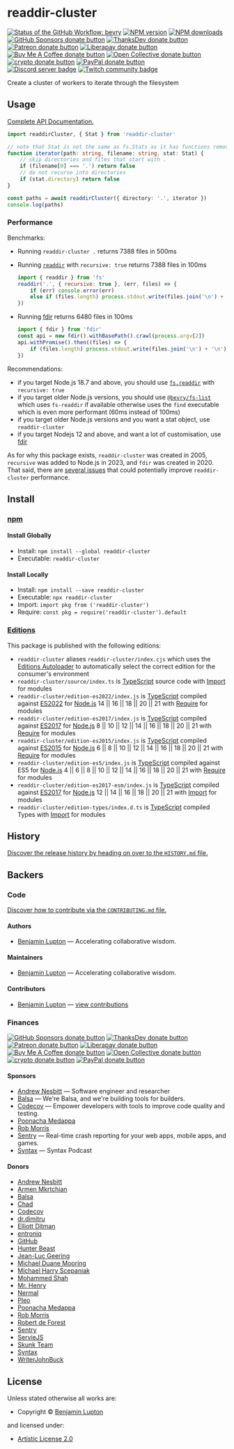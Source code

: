 <!-- TITLE/ -->

# readdir-cluster

<!-- /TITLE -->

<!-- BADGES/ -->

<span class="badge-githubworkflow"><a href="https://github.com/bevry/readdir-cluster/actions?query=workflow%3Abevry" title="View the status of this project's GitHub Workflow: bevry"><img src="https://github.com/bevry/readdir-cluster/workflows/bevry/badge.svg" alt="Status of the GitHub Workflow: bevry" /></a></span>
<span class="badge-npmversion"><a href="https://npmjs.org/package/readdir-cluster" title="View this project on NPM"><img src="https://img.shields.io/npm/v/readdir-cluster.svg" alt="NPM version" /></a></span>
<span class="badge-npmdownloads"><a href="https://npmjs.org/package/readdir-cluster" title="View this project on NPM"><img src="https://img.shields.io/npm/dm/readdir-cluster.svg" alt="NPM downloads" /></a></span>
<br class="badge-separator" />
<span class="badge-githubsponsors"><a href="https://github.com/sponsors/balupton" title="Donate to this project using GitHub Sponsors"><img src="https://img.shields.io/badge/github-donate-yellow.svg" alt="GitHub Sponsors donate button" /></a></span>
<span class="badge-thanksdev"><a href="https://thanks.dev/u/gh/bevry" title="Donate to this project using ThanksDev"><img src="https://img.shields.io/badge/thanksdev-donate-yellow.svg" alt="ThanksDev donate button" /></a></span>
<span class="badge-patreon"><a href="https://patreon.com/bevry" title="Donate to this project using Patreon"><img src="https://img.shields.io/badge/patreon-donate-yellow.svg" alt="Patreon donate button" /></a></span>
<span class="badge-liberapay"><a href="https://liberapay.com/bevry" title="Donate to this project using Liberapay"><img src="https://img.shields.io/badge/liberapay-donate-yellow.svg" alt="Liberapay donate button" /></a></span>
<span class="badge-buymeacoffee"><a href="https://buymeacoffee.com/balupton" title="Donate to this project using Buy Me A Coffee"><img src="https://img.shields.io/badge/buy%20me%20a%20coffee-donate-yellow.svg" alt="Buy Me A Coffee donate button" /></a></span>
<span class="badge-opencollective"><a href="https://opencollective.com/bevry" title="Donate to this project using Open Collective"><img src="https://img.shields.io/badge/open%20collective-donate-yellow.svg" alt="Open Collective donate button" /></a></span>
<span class="badge-crypto"><a href="https://bevry.me/crypto" title="Donate to this project using Cryptocurrency"><img src="https://img.shields.io/badge/crypto-donate-yellow.svg" alt="crypto donate button" /></a></span>
<span class="badge-paypal"><a href="https://bevry.me/paypal" title="Donate to this project using Paypal"><img src="https://img.shields.io/badge/paypal-donate-yellow.svg" alt="PayPal donate button" /></a></span>
<br class="badge-separator" />
<span class="badge-discord"><a href="https://discord.gg/nQuXddV7VP" title="Join this project's community on Discord"><img src="https://img.shields.io/discord/1147436445783560193?logo=discord&amp;label=discord" alt="Discord server badge" /></a></span>
<span class="badge-twitch"><a href="https://www.twitch.tv/balupton" title="Join this project's community on Twitch"><img src="https://img.shields.io/twitch/status/balupton?logo=twitch" alt="Twitch community badge" /></a></span>

<!-- /BADGES -->

<!-- DESCRIPTION/ -->

Create a cluster of workers to iterate through the filesystem

<!-- /DESCRIPTION -->

## Usage

[Complete API Documentation.](http://master.readdir-cluster.bevry.surge.sh/docs/)

```typescript
import readdirCluster, { Stat } from 'readdir-cluster'

// note that Stat is not the same as fs.Stats as it has functions removed, as it needed to be serialisable
function iterator(path: string, filename: string, stat: Stat) {
    // skip directories and files that start with .
    if (filename[0] === '.') return false
    // do not recurse into directories
    if (stat.directory) return false
}

const paths = await readdirCluster({ directory: '.', iterator })
console.log(paths)
```

### Performance

Benchmarks:

-   Running `readdir-cluster .` returns 7388 files in 500ms
-   Running [`readdir`](https://nodejs.org/api/fs.html#fsreaddirpath-options-callback) with `recursive: true` returns 7388 files in 100ms

    ```javascript
    import { readdir } from 'fs'
    readdir('.', { recursive: true }, (err, files) => {
        if (err) console.error(err)
        else if (files.length) process.stdout.write(files.join('\n') + '\n')
    })
    ```

-   Running [fdir](https://github.com/thecodrr/fdir) returns 6480 files in 100ms

    ```javascript
    import { fdir } from 'fdir'
    const api = new fdir().withBasePath().crawl(process.argv[2])
    api.withPromise().then((files) => {
        if (files.length) process.stdout.write(files.join('\n') + '\n')
    })
    ```

Recommendations:

-   if you target Node.js 18.7 and above, you should use [`fs.readdir`](https://nodejs.org/api/fs.html#fsreaddirpath-options-callback) with `recursive: true`
-   if you target older Node.js versions, you should use [`@bevry/fs-list`](https://github.com/bevry/fs-list) which uses `fs-readdir` if available otherwise uses the `find` executable which is even more performant (60ms instead of 100ms)
-   if you target older Node.js versions and you want a stat object, use `readdir-cluster`
-   if you target Nodejs 12 and above, and want a lot of customisation, use [fdir](https://github.com/thecodrr/fdir)

As for why this package exists, `readdir-cluster` was created in 2005, `recursive` was added to Node.js in 2023, and `fdir` was created in 2020. That said, there are [several issues](https://github.com/bevry/readdir-cluster/issues) that could potentially improve `readdir-cluster` performance.

<!-- INSTALL/ -->

## Install

### [npm](https://npmjs.com 'npm is a package manager for javascript')

#### Install Globally

-   Install: `npm install --global readdir-cluster`
-   Executable: `readdir-cluster`

#### Install Locally

-   Install: `npm install --save readdir-cluster`
-   Executable: `npx readdir-cluster`
-   Import: `import pkg from ('readdir-cluster')`
-   Require: `const pkg = require('readdir-cluster').default`

### [Editions](https://editions.bevry.me 'Editions are the best way to produce and consume packages you care about.')

This package is published with the following editions:

-   `readdir-cluster` aliases `readdir-cluster/index.cjs` which uses the [Editions Autoloader](https://github.com/bevry/editions 'You can use the Editions Autoloader to autoload the appropriate edition for your consumers environment') to automatically select the correct edition for the consumer's environment
-   `readdir-cluster/source/index.ts` is [TypeScript](https://www.typescriptlang.org/ 'TypeScript is a typed superset of JavaScript that compiles to plain JavaScript.') source code with [Import](https://babeljs.io/docs/learn-es2015/#modules 'ECMAScript Modules') for modules
-   `readdir-cluster/edition-es2022/index.js` is [TypeScript](https://www.typescriptlang.org/ 'TypeScript is a typed superset of JavaScript that compiles to plain JavaScript.') compiled against [ES2022](https://en.wikipedia.org/wiki/ES2022 'ECMAScript 2022') for [Node.js](https://nodejs.org "Node.js is a JavaScript runtime built on Chrome's V8 JavaScript engine") 14 || 16 || 18 || 20 || 21 with [Require](https://nodejs.org/dist/latest-v5.x/docs/api/modules.html 'Node/CJS Modules') for modules
-   `readdir-cluster/edition-es2017/index.js` is [TypeScript](https://www.typescriptlang.org/ 'TypeScript is a typed superset of JavaScript that compiles to plain JavaScript.') compiled against [ES2017](https://en.wikipedia.org/wiki/ES2017 'ECMAScript 2017') for [Node.js](https://nodejs.org "Node.js is a JavaScript runtime built on Chrome's V8 JavaScript engine") 8 || 10 || 12 || 14 || 16 || 18 || 20 || 21 with [Require](https://nodejs.org/dist/latest-v5.x/docs/api/modules.html 'Node/CJS Modules') for modules
-   `readdir-cluster/edition-es2015/index.js` is [TypeScript](https://www.typescriptlang.org/ 'TypeScript is a typed superset of JavaScript that compiles to plain JavaScript.') compiled against [ES2015](https://babeljs.io/docs/en/learn#ecmascript-2015-features 'ECMAScript 2015') for [Node.js](https://nodejs.org "Node.js is a JavaScript runtime built on Chrome's V8 JavaScript engine") 6 || 8 || 10 || 12 || 14 || 16 || 18 || 20 || 21 with [Require](https://nodejs.org/dist/latest-v5.x/docs/api/modules.html 'Node/CJS Modules') for modules
-   `readdir-cluster/edition-es5/index.js` is [TypeScript](https://www.typescriptlang.org/ 'TypeScript is a typed superset of JavaScript that compiles to plain JavaScript.') compiled against ES5 for [Node.js](https://nodejs.org "Node.js is a JavaScript runtime built on Chrome's V8 JavaScript engine") 4 || 6 || 8 || 10 || 12 || 14 || 16 || 18 || 20 || 21 with [Require](https://nodejs.org/dist/latest-v5.x/docs/api/modules.html 'Node/CJS Modules') for modules
-   `readdir-cluster/edition-es2017-esm/index.js` is [TypeScript](https://www.typescriptlang.org/ 'TypeScript is a typed superset of JavaScript that compiles to plain JavaScript.') compiled against [ES2017](https://en.wikipedia.org/wiki/ES2017 'ECMAScript 2017') for [Node.js](https://nodejs.org "Node.js is a JavaScript runtime built on Chrome's V8 JavaScript engine") 12 || 14 || 16 || 18 || 20 || 21 with [Import](https://babeljs.io/docs/learn-es2015/#modules 'ECMAScript Modules') for modules
-   `readdir-cluster/edition-types/index.d.ts` is [TypeScript](https://www.typescriptlang.org/ 'TypeScript is a typed superset of JavaScript that compiles to plain JavaScript.') compiled Types with [Import](https://babeljs.io/docs/learn-es2015/#modules 'ECMAScript Modules') for modules

<!-- /INSTALL -->

<!-- HISTORY/ -->

## History

[Discover the release history by heading on over to the `HISTORY.md` file.](https://github.com/bevry/readdir-cluster/blob/HEAD/HISTORY.md#files)

<!-- /HISTORY -->

<!-- BACKERS/ -->

## Backers

### Code

[Discover how to contribute via the `CONTRIBUTING.md` file.](https://github.com/bevry/readdir-cluster/blob/HEAD/CONTRIBUTING.md#files)

#### Authors

-   [Benjamin Lupton](https://balupton.com) — Accelerating collaborative wisdom.

#### Maintainers

-   [Benjamin Lupton](https://balupton.com) — Accelerating collaborative wisdom.

#### Contributors

-   [Benjamin Lupton](https://github.com/balupton) — [view contributions](https://github.com/bevry/readdir-cluster/commits?author=balupton 'View the GitHub contributions of Benjamin Lupton on repository bevry/readdir-cluster')

### Finances

<span class="badge-githubsponsors"><a href="https://github.com/sponsors/balupton" title="Donate to this project using GitHub Sponsors"><img src="https://img.shields.io/badge/github-donate-yellow.svg" alt="GitHub Sponsors donate button" /></a></span>
<span class="badge-thanksdev"><a href="https://thanks.dev/u/gh/bevry" title="Donate to this project using ThanksDev"><img src="https://img.shields.io/badge/thanksdev-donate-yellow.svg" alt="ThanksDev donate button" /></a></span>
<span class="badge-patreon"><a href="https://patreon.com/bevry" title="Donate to this project using Patreon"><img src="https://img.shields.io/badge/patreon-donate-yellow.svg" alt="Patreon donate button" /></a></span>
<span class="badge-liberapay"><a href="https://liberapay.com/bevry" title="Donate to this project using Liberapay"><img src="https://img.shields.io/badge/liberapay-donate-yellow.svg" alt="Liberapay donate button" /></a></span>
<span class="badge-buymeacoffee"><a href="https://buymeacoffee.com/balupton" title="Donate to this project using Buy Me A Coffee"><img src="https://img.shields.io/badge/buy%20me%20a%20coffee-donate-yellow.svg" alt="Buy Me A Coffee donate button" /></a></span>
<span class="badge-opencollective"><a href="https://opencollective.com/bevry" title="Donate to this project using Open Collective"><img src="https://img.shields.io/badge/open%20collective-donate-yellow.svg" alt="Open Collective donate button" /></a></span>
<span class="badge-crypto"><a href="https://bevry.me/crypto" title="Donate to this project using Cryptocurrency"><img src="https://img.shields.io/badge/crypto-donate-yellow.svg" alt="crypto donate button" /></a></span>
<span class="badge-paypal"><a href="https://bevry.me/paypal" title="Donate to this project using Paypal"><img src="https://img.shields.io/badge/paypal-donate-yellow.svg" alt="PayPal donate button" /></a></span>

#### Sponsors

-   [Andrew Nesbitt](https://nesbitt.io) — Software engineer and researcher
-   [Balsa](https://balsa.com) — We're Balsa, and we're building tools for builders.
-   [Codecov](https://codecov.io) — Empower developers with tools to improve code quality and testing.
-   [Poonacha Medappa](https://poonachamedappa.com)
-   [Rob Morris](https://github.com/Rob-Morris)
-   [Sentry](https://sentry.io) — Real-time crash reporting for your web apps, mobile apps, and games.
-   [Syntax](https://syntax.fm) — Syntax Podcast

#### Donors

-   [Andrew Nesbitt](https://nesbitt.io)
-   [Armen Mkrtchian](https://mogoni.dev)
-   [Balsa](https://balsa.com)
-   [Chad](https://opencollective.com/chad8)
-   [Codecov](https://codecov.io)
-   [dr.dimitru](https://veliovgroup.com)
-   [Elliott Ditman](https://elliottditman.com)
-   [entroniq](https://gitlab.com/entroniq)
-   [GitHub](https://github.com/about)
-   [Hunter Beast](https://cryptoquick.com)
-   [Jean-Luc Geering](https://github.com/jlgeering)
-   [Michael Duane Mooring](https://mdm.cc)
-   [Michael Harry Scepaniak](https://michaelscepaniak.com)
-   [Mohammed Shah](https://github.com/smashah)
-   [Mr. Henry](https://mrhenry.be)
-   [Nermal](https://arjunaditya.vercel.app)
-   [Pleo](https://pleo.io)
-   [Poonacha Medappa](https://poonachamedappa.com)
-   [Rob Morris](https://github.com/Rob-Morris)
-   [Robert de Forest](https://github.com/rdeforest)
-   [Sentry](https://sentry.io)
-   [ServieJS](https://github.com/serviejs)
-   [Skunk Team](https://skunk.team)
-   [Syntax](https://syntax.fm)
-   [WriterJohnBuck](https://github.com/WriterJohnBuck)

<!-- /BACKERS -->

<!-- LICENSE/ -->

## License

Unless stated otherwise all works are:

-   Copyright &copy; [Benjamin Lupton](https://balupton.com)

and licensed under:

-   [Artistic License 2.0](http://spdx.org/licenses/Artistic-2.0.html)

<!-- /LICENSE -->

